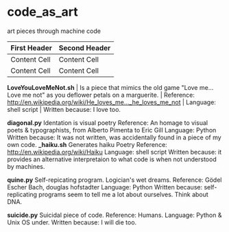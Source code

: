 code_as_art
===========

art pieces through machine code

First Header  | Second Header
------------- | -------------
Content Cell  | Content Cell
Content Cell  | Content Cell


**LoveYouLoveMeNot.sh**	| Is a piece that mimics the old game "Love me... Love me not" as you deflower petals on a marguerite. 
			| Reference: http://en.wikipedia.org/wiki/He_loves_me..._he_loves_me_not
			| Language: shell script
			| Written because: I love too.

**diagonal.py**		Identation is visual poetry
			Reference: An homage to visual poets & typographists, from Alberto Pimenta to Eric Gill 
			Language: Python
			Written because: It was not written, was accidentally found in a piece of my own code.
**_haiku.sh**		Generates haiku Poetry
			Reference: http://en.wikipedia.org/wiki/Haiku
			Language: shell script
			Written because: it provides an alternative interpretaion to what code is when not understood by machines.

**quine.py** 		Self-repicating program. Logician's wet dreams.
			Reference: Gödel Escher Bach, douglas hofstadter
			Language: Python 
			Written because: self-replicating programs seem to tell me a lot about ourselves. Think about DNA.
			
**suicide.py**		Suicidal piece of code.
			Reference: Humans.
			Language: Python & Unix OS under.
			Written because: I will die too. 
